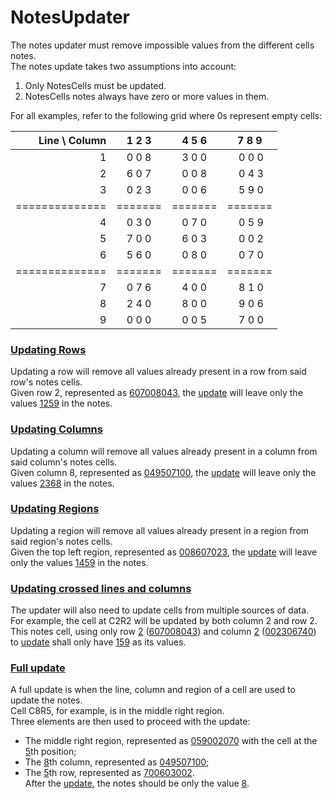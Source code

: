 # NotesUpdater
The notes updater must remove impossible values from the different cells notes.  
The notes update takes two assumptions into account:  
1. Only NotesCells must be updated.  
2. NotesCells notes always have zero or more values in them.

For all examples, refer to the following grid where 0s represent empty cells:  

| Line \\ Column | 1  2  3 | 4  5  6 | 7  8  9 |
| -------------: | :-----: | :-----: | :-----: |
| 1              | 0  0  8 | 3  0  0 | 0  0  0 |
| 2              | 6  0  7 | 0  0  8 | 0  4  3 |
| 3              | 0  2  3 | 0  0  6 | 5  9  0 |
| ============== | ======= | ======= | ======= |
| 4              | 0  3  0 | 0  7  0 | 0  5  9 |
| 5              | 7  0  0 | 6  0  3 | 0  0  2 |
| 6              | 5  6  0 | 0  8  0 | 0  7  0 |
| ============== | ======= | ======= | ======= |
| 7              | 0  7  6 | 4  0  0 | 8  1  0 |
| 8              | 2  4  0 | 8  0  0 | 9  0  6 |
| 9              | 0  0  0 | 0  0  5 | 7  0  0 |
           
### [Updating Rows](- "RowsSuite")  
Updating a row will remove all values already present in a row from said row's notes cells.  
Given row 2, represented as [607008043](- "#row"), the [update](- "#result=updateLine(#row)") will leave only the values [1259](- "?=#result") in the notes.  

### [Updating Columns](- "ColumnsSuite")  
Updating a column will remove all values already present in a column from said column's notes cells.  
Given column 8, represented as [049507100](- "#col"), the [update](- "#result=updateLine(#col)") will leave only the values [2368](- "?=#result") in the notes.  

### [Updating Regions](- "RegionsSuite")  
Updating a region will remove all values already present in a region from said region's notes cells.  
Given the top left region, represented as [008607023](- "#region"), the [update](- "#result=updateLine(#region)") will leave only the values [1459](- "?=#result") in the notes.  

### [Updating crossed lines and columns](- "CrossUpdateSuite")  
The updater will also need to update cells from multiple sources of data.  
For example, the cell at C2R2 will be updated by both column 2 and row 2.  
This notes cell, using only row [2](- "#rowIndex") \([607008043](- "#row")\) and column [2](- "#colIndex") \([002306740](- "#column")\)
to [update](- "#result=crossUpdate(#row, #rowIndex, #col, #colIndex)") shall only have [159](- "?=#result") as its values.

### [Full update](- "FullUpdateSuite")
A full update is when the line, column and region of a cell are used to update the notes.  
Cell C8R5, for example, is in the middle right region.  
Three elements are then used to proceed with the update:  
*  The middle right region, represented as [059002070](- "#region") with the cell at the [5](- "#regPos")th position;  
*  The [8](- "#colIndex")th column, represented as [049507100](- "#column");  
*  The [5](- "#rowIndex")th row, represented as [700603002](- "#row").  
After the [update](- "#result=fullUpdate(#row, #rowIndex, #column, #colIndex, #region, #regPos)"), the notes should be only the value [8](- "?=#result").
